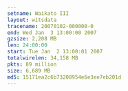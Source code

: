 ```yaml
---
setname: Waikato III
layout: witsdata
tracename: 20070102-000000-0
end: Wed Jan  3 13:00:00 2007
gzsize: 2,208 MB
len: 24:00:00
start: Tue Jan  2 13:00:01 2007
totalwirelen: 34,158 MB
pkts: 89 million
size: 6,689 MB
md5: 15171ea2c6b73208954e6e3ee7eb201d
---
```

